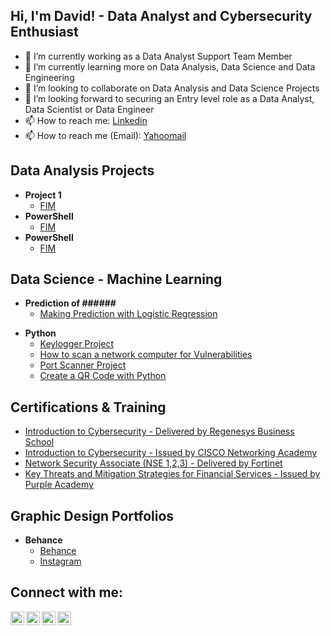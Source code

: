 <h2>Hi, I'm David! - Data Analyst and Cybersecurity Enthusiast</h2> 
  
- 🔭 I’m currently working as a Data Analyst Support Team Member
- 🌱 I’m currently learning more on Data Analysis, Data Science and Data Engineering
- 👯 I’m looking to collaborate on Data Analysis and Data Science Projects
- 🤔 I’m looking forward to securing an Entry level role as a Data Analyst, Data Scientist or Data Engineer
- 📫 How to reach me: <a href="www.linkedin.com/in/davidadabao">Linkedin</a>
- 📫 How to reach me (Email): <a href="mailto:davidadabao@yahoo.com">Yahoomail</a>

<h2>Data Analysis Projects</h2>

- <b>Project 1</b>
  - [FIM](https://#)
- <b>PowerShell</b>
  - [FIM](https://#)
- <b>PowerShell</b>
  - [FIM](https://#)
    
<h2>Data Science - Machine Learning</h2>

- <b>Prediction of ######</b>
  - [Making Prediction with Logistic Regression](https://github.com/davidadabao/Prediction-with-Logistic-Regression)

<b></b>
- <b>Python</b>
  - [Keylogger Project](https://github.com/davidadabao/Keylogger-Project)
  - [How to scan a network computer for Vulnerabilities](https://#)
  - [Port Scanner Project](https://github.com/davidadabao/PortScanner)
  - [Create a QR Code with Python](https://github.com/davidadabao/How-to-Create-a-QR-Code-with-Python)


<b><h2>Certifications & Training </h2></b>
- [Introduction to Cybersecurity - Delivered by Regenesys Business School](https://www.linkedin.com/in/davidadabao/overlay/experience/1907725123/multiple-media-viewer/?treasuryMediaId=1635501199326)
- [Introduction to Cybersecurity - Issued by CISCO Networking Academy](https://www.credly.com/badges/f2acd627-5b31-47c7-81ad-23d340ac4f41/linked_in?t=re8cfz)
- [Network Security Associate (NSE 1,2,3) - Delivered by Fortinet](https://www.linkedin.com/in/davidadabao/overlay/experience/1907725123/multiple-media-viewer/?treasuryMediaId=1635495474723)
- [Key Threats and Mitigation Strategies for Financial Services - Issued by Purple Academy](https://www.credly.com/badges/f2acd627-5b31-47c7-81ad-23d340ac4f41/linked_in?t=re8cfz)
  
<h2>Graphic Design Portfolios</h2>

- <b>Behance</b>
  - [Behance](https://www.behance.net/nextgen_v)
  - [Instagram](https://www.instagram.com/nextgen_visionaire)

<h2>Connect with me:</h2>

[<img align="left" alt="David's Channel | YouTube" width="22px" src="https://cdn.jsdelivr.net/npm/simple-icons@v3/icons/youtube.svg" />][youtube]
[<img align="left" alt="davidadabao | Twitter" width="22px" src="https://cdn.jsdelivr.net/npm/simple-icons@v3/icons/twitter.svg" />][twitter]
[<img align="left" alt="davidadabao | LinkedIn" width="22px" src="https://cdn.jsdelivr.net/npm/simple-icons@v3/icons/linkedin.svg" />][linkedin]
[<img align="left" alt="davidadabao | Instagram" width="22px" src="https://cdn.jsdelivr.net/npm/simple-icons@v3/icons/instagram.svg" />][instagram]

[linkedin]: www.linkedin.com/in/davidadabao
[youtube]: https://www.youtube.com/channel/UCndvThG3X5CYgUh9eIy_dpA
[twitter]: https://twitter.com/davidadabao
[instagram]: https://www.instagram.com/nextgen_visionaire

